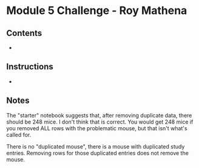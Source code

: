 # Module 5 Challenge - Roy Mathena
 
## Contents
- 

## Instructions
- 

## Notes
The "starter" notebook suggests that, after removing duplicate data, there should be 248 mice. I don't think that is correct. You would get 248 mice if you removed ALL rows with the problematic mouse, but that isn't what's called for.

There is no "duplicated mouse", there is a mouse with duplicated study entries. Removing rows for those duplicated entries does not remove the mouse. 
